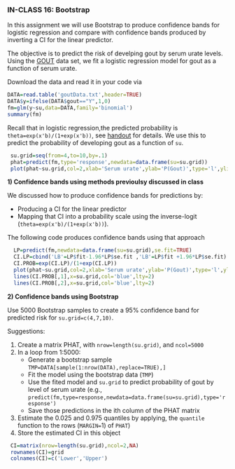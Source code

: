### IN-CLASS 16: Bootstrap

In this assignment we will use Bootstrap to produce confidence bands for logistic regression and compare with confidence bands produced by inverting a CI for the linear predictor.

The objective is to predict the risk of develping gout by serum urate levels. Using the [GOUT](https://github.com/gdlc/STAT_COMP/blob/master/DATA/goutData.txt) data set, we fit a logistic regression model for gout as a function of serum urate.

Download the data and read it in your code via

```R
DATA=read.table('goutData.txt',header=TRUE)
DATA$y=ifelse(DATA$gout=="Y",1,0)
fm=glm(y~su,data=DATA,family='binomial')
summary(fm) 
```


Recall that in logistic regression,the predicted probability is `theta=exp(x'b)/(1+exp(x'b))`, see [handout](https://github.com/gdlc/STAT_COMP/blob/master/HANDOUTS/LogisticRegression.pdf) for details. We use this to predict the probability of developing gout as a function of `su`. 

```r
 su.grid=seq(from=4,to=10,by=.1)
 phat=predict(fm,type='response',newdata=data.frame(su=su.grid))
 plot(phat~su.grid,col=2,xlab='Serum urate',ylab='P(Gout)',type='l',ylim=c(0,.5))
 ```

 **1) Confidence bands using methods previoulsy discussed in class**

We discussed how to produce confidence bands for predictions by:
   - Producing a CI for the linear predictor
   - Mapping that CI into a probability scale using the inverse-logit (`theta=exp(x'b)/(1+exp(x'b))`).

The following code produces confidence bands using that approach

```r
  LP=predict(fm,newdata=data.frame(su=su.grid),se.fit=TRUE)
  CI.LP=cbind('LB'=LP$fit-1.96*LP$se.fit ,'LB'=LP$fit +1.96*LP$se.fit) 
  CI.PROB=exp(CI.LP)/(1+exp(CI.LP))
  plot(phat~su.grid,col=2,xlab='Serum urate',ylab='P(Gout)',type='l',ylim=c(0,.5))
  lines(CI.PROB[,1],x=su.grid,col='blue',lty=2)
  lines(CI.PROB[,2],x=su.grid,col='blue',lty=2)
```
   
   
**2) Confidence bands using Bootstrap**

Use 5000 Bootstrap samples to create a 95% confidence band for predicted risk for `su.grid=c(4,7,10)`.

Suggestions:

 1. Create a matrix PHAT, with `nrow=length(su.grid)`, and `ncol=5000`
 2. In a loop from 1:5000:
     - Generate a bootstrap sample `TMP=DATA[sample(1:nrow(DATA),replace=TRUE),]`
     - Fit the model using the bootstrap data (`TMP`)
     - Use the fited model and `su.grid` to predict probability of gout by level of serum urate (e.g., `predict(fm,type=response,newdata=data.frame(su=su.grid),type='response')`
     - Save those predictions in the ith column of the PHAT matrix
 3. Estimate the 0.025 and 0.975 quantiles by applying, the `quantile` function to the rows (`MARGIN=`1) of `PHAT`)
 4. Store the estimated CI in this object

```r
 CI=matrix(nrow=length(su.grid),ncol=2,NA)
 rownames(CI)=grid
 colnames(CI)=c('Lower','Upper')

```


